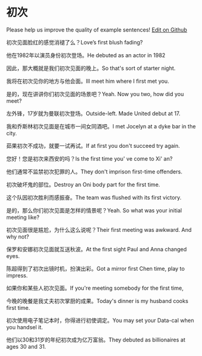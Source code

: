 # 初次

Please help us improve the quality of example sentences! [Edit on Github](https://github.com/jiyushe/jiyu-example-sentence-source/blob/main/chinese/chuci.md)

<p><span class="chinese">初次见面脸红的感觉消褪了么？</span><span class="english">Love’s first blush fading?</span></p>

<p><span class="chinese">他在1982年以演员身份初次登场。</span><span class="english">He debuted as an actor in 1982</span></p>

<p><span class="chinese">因此，那大概就是我们初次见面的晚上。</span><span class="english">So that's sort of starter night.</span></p>

<p><span class="chinese">我将在初次见你的地方与他会面。</span><span class="english">Ill meet him where I first met you.</span></p>

<p><span class="chinese">是的，现在讲讲你们初次见面的场景吧？</span><span class="english">Yeah. Now you two, how did you meet?</span></p>

<p><span class="chinese">左外锋，17岁就为曼联初次登场。</span><span class="english">Outside-left. Made United debut at 17.</span></p>

<p><span class="chinese">我和乔斯林初次见面是在城市一间女同酒吧。</span><span class="english">I met Jocelyn at a dyke bar in the city.</span></p>

<p><span class="chinese">茹果初次不成功，就要一试再试。</span><span class="english">If at first you don't succeed try again.</span></p>

<p><span class="chinese">您好！您是初次来西安的吗？</span><span class="english">Is the first time you' ve come to Xi' an?</span></p>

<p><span class="chinese">他们通常不监禁初次犯罪的人。</span><span class="english">They don't imprison first-time offenders.</span></p>

<p><span class="chinese">初次破坏鬼的部位。</span><span class="english">Destroy an Oni body part for the first time.</span></p>

<p><span class="chinese">这个队因初次胜利而感振奋。</span><span class="english">The team was flushed with its first victory.</span></p>

<p><span class="chinese">是的，那么你们初次见面是怎样的情景呢？</span><span class="english">Yeah. So what was your initial meeting like?</span></p>

<p><span class="chinese">初次见面很是尴尬，为什么这么说呢？</span><span class="english">Their first meeting was awkward. And why not?</span></p>

<p><span class="chinese">保罗和安娜初次见面就互送秋波。</span><span class="english">At the first sight Paul and Anna changed eyes.</span></p>

<p><span class="chinese">陈超得到了初次出镜时机，扮演出彩。</span><span class="english">Got a mirror first Chen time, play to impress.</span></p>

<p><span class="chinese">如果你和某些人初次见面。</span><span class="english">If you're meeting somebody for the first time,</span></p>

<p><span class="chinese">今晚的晚餐是我丈夫初次掌厨的成果。</span><span class="english">Today's dinner is my husband cooks first time.</span></p>

<p><span class="chinese">初次使用电子笔记本时，你得进行初使调定。</span><span class="english">You may set your Data-cal when you handsel it.</span></p>

<p><span class="chinese">他们以30和31岁的年纪初次成为亿万富翁。</span><span class="english">They debuted as billionaires at ages 30 and 31.</span></p>

